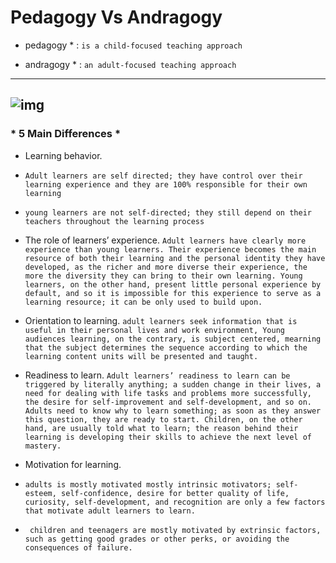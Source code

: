 # Pedagogy Vs Andragogy

* pedagogy * : `is a child-focused teaching approach` 

* andragogy * : `an adult-focused teaching approach`

-------------------------------------------

![img](https://www.publichealthnotes.com/wp-content/uploads/2019/08/featured-4-638x381.jpg)
-------------------------------------------
 ### * 5 Main Differences * 

 * Learning behavior.
 
 - `Adult learners are self directed; they have control over their     learning experience and they are 100% responsible for their own learning`

 - `young learners are not self-directed; they still depend on their teachers throughout the learning process`

 * The role of learners’ experience.
 `Adult learners have clearly more experience than young learners. Their experience becomes the main resource of both their learning and the personal identity they have developed, as the richer and more diverse their experience, the more the diversity they can bring to their own learning. Young learners, on the other hand, present little personal experience by default, and so it is impossible for this experience to serve as a learning resource; it can be only used to build upon.`

 * Orientation to learning.
 `adult learners seek information that is useful in their personal lives and work environment,
 Young audiences learning, on the contrary, is subject centered, mearning that the subject determines the sequence according to which the learning content units will be presented and taught.`

 * Readiness to learn. 
 `Adult learners’ readiness to learn can be triggered by literally anything; a sudden change in their lives, a need for dealing with life tasks and problems more successfully, the desire for self-improvement and self-development, and so on. Adults need to know why to learn something; as soon as they answer this question, they are ready to start. Children, on the other hand, are usually told what to learn; the reason behind their learning is developing their skills to achieve the next level of mastery.`

 * Motivation for learning.
 - `adults is mostly motivated mostly intrinsic motivators; self-esteem, self-confidence, desire for better quality of life, curiosity, self-development, and recognition are only a few factors that motivate adult learners to learn.`

 - ` children and teenagers are mostly motivated by extrinsic factors, such as getting good grades or other perks, or avoiding the consequences of failure.`
 